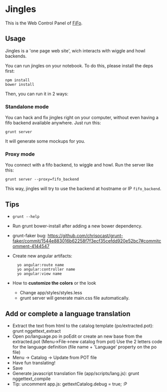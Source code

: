 # Jingles

This is the Web Control Panel of [FiFo](http://project-fifo.net/).


## Usage

Jingles is a 'one page web site', wich interacts with wiggle and howl backends.

You can run jingles on your notebook. To do this, please install the deps first:

    npm install
    bower install

Then, you can run it in 2 ways:

### Standalone mode

You can hack and fix jingles right on your computer, without even having a fifo backend available anywhere. Just run this:

    grunt server

It will generate some mockups for you.

### Proxy mode

You connect with a fifo backend, to wiggle and howl. Run the server like this:
 
    grunt server --proxy=fifo_backend


This way, jingles will try to use the backend at hostname or IP `fifo_backend`.


Tips
----

* `grunt --help`

* Run grunt bower-install after adding a new bower dependency.

* grunt-faker bug: https://github.com/chrisocast/grunt-faker/commit/1544e883016b62258f7f3ecf35cefdd920e52bc7#commitcomment-4144547

* Create new angular artifacts:
  
        yo angular:route name
        yo angular:controller name
        yo angular:view name

* How to **customize the colors** or the look
  - Change app/styles/styles.less
  - grunt server will generate main.css file automatically.

## Add or complete a language translation
  - Extract the text from html to the catalog template (po/extracted.pot): grunt nggettext_extract
  - Open po/language.po in poEdit or create an new base from the extracted.pot (Menu->File->new catalog from pot)
    Use the 2 letters code for the language definition (file name + 'Language' property on the po file)
  - Menu -> Catalog -> Update from POT file
  - Have fun translating!
  - Save
  - Generate javascript translation file (app/scripts/lang.js): grunt nggettext_compile
  - Tip: uncomment app.js: gettextCatalog.debug = true; :P
